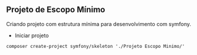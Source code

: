 ## Projeto de Escopo Mínimo

Criando projeto com estrutura mínima para desenvolvimento com symfony.

- Iniciar projeto

```
composer create-project symfony/skeleton './Projeto Escopo Minimo/'
```
